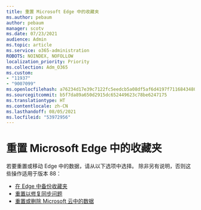 ```yaml
---
title: 重置 Microsoft Edge 中的收藏夹
ms.author: pebaum
author: pebaum
manager: scotv
ms.date: 07/23/2021
audience: Admin
ms.topic: article
ms.service: o365-administration
ROBOTS: NOINDEX, NOFOLLOW
localization_priority: Priority
ms.collection: Adm_O365
ms.custom:
- "11937"
- "9007099"
ms.openlocfilehash: a76234d17e39c7122fc5eedcb5a08df5af6d4197f71168434806ebd9f2a92346
ms.sourcegitcommit: b5f7da89a650d2915dc652449623c78be6247175
ms.translationtype: HT
ms.contentlocale: zh-CN
ms.lasthandoff: 08/05/2021
ms.locfileid: "53972956"
---
```

# <a name="reset-favorites-in-microsoft-edge"></a>重置 Microsoft Edge 中的收藏夹

若要重置或移动 Edge 中的数据，请从以下选项中选择。 除非另有说明，否则这些操作适用于版本 88： 

- [在 Edge 中备份收藏夹](/deployedge/edge-learnmore-reset-data-in-cloud#back-up-your-favorites)
- [重置以修复同步问题](/deployedge/edge-learnmore-reset-data-in-cloud#perform-a-reset-to-fix-a-synchronization-problem)
- [重置或删除 Microsoft 云中的数据](/deployedge/edge-learnmore-reset-data-in-cloud#perform-a-reset-to-remove-your-data-from-microsofts-cloud)